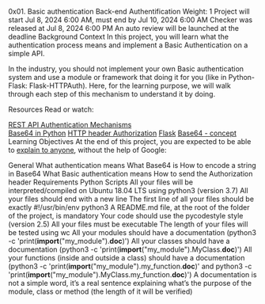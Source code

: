 0x01. Basic authentication
Back-end
Authentification
 Weight: 1
 Project will start Jul 8, 2024 6:00 AM, must end by Jul 10, 2024 6:00 AM
 Checker was released at Jul 8, 2024 6:00 PM
 An auto review will be launched at the deadline
Background Context
In this project, you will learn what the authentication process means and implement a Basic Authentication on a simple API.

In the industry, you should not implement your own Basic authentication system and use a module or framework that doing it for you (like in Python-Flask: Flask-HTTPAuth). Here, for the learning purpose, we will walk through each step of this mechanism to understand it by doing.



Resources
Read or watch:

[REST API Authentication Mechanisms](https://intranet.alxswe.com/rltoken/ssg5umgsMk5jKM8WRHk2Ug)  
[Base64 in Python](https://intranet.alxswe.com/rltoken/RpaPRyKx1rdHgRSUyuPfeg)
[HTTP header Authorization](https://intranet.alxswe.com/rltoken/WlARq8tQPUGQq5VphLKM4w)
[Flask](https://intranet.alxswe.com/rltoken/HG5WXgSja5kMa29fbMd9Aw)
[Base64 - concept](https://intranet.alxswe.com/rltoken/br6Rp4iMaOce6EAC-JQnOw)
Learning Objectives
At the end of this project, you are expected to be able to [explain to anyone](https://intranet.alxswe.com/rltoken/swiIZazfz7mspY1vjuy_Zg), without the help of Google:

General
What authentication means
What Base64 is
How to encode a string in Base64
What Basic authentication means
How to send the Authorization header
Requirements
Python Scripts
All your files will be interpreted/compiled on Ubuntu 18.04 LTS using python3 (version 3.7)
All your files should end with a new line
The first line of all your files should be exactly #!/usr/bin/env python3
A README.md file, at the root of the folder of the project, is mandatory
Your code should use the pycodestyle style (version 2.5)
All your files must be executable
The length of your files will be tested using wc
All your modules should have a documentation (python3 -c 'print(__import__("my_module").__doc__)')
All your classes should have a documentation (python3 -c 'print(__import__("my_module").MyClass.__doc__)')
All your functions (inside and outside a class) should have a documentation (python3 -c 'print(__import__("my_module").my_function.__doc__)' and python3 -c 'print(__import__("my_module").MyClass.my_function.__doc__)')
A documentation is not a simple word, it’s a real sentence explaining what’s the purpose of the module, class or method (the length of it will be verified)